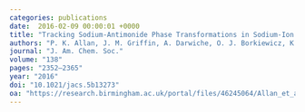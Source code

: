 ```yaml
---
categories: publications
date:  2016-02-09 00:00:01 +0000
title: "Tracking Sodium-Antimonide Phase Transformations in Sodium-Ion Anodes: Insights from Operando Pair Distribution Function Analysis and Solid-State NMR Spectroscopy"
authors: "P. K. Allan, J. M. Griffin, A. Darwiche, O. J. Borkiewicz, K. M. Wiaderek, K. W. Chapman, A. J. Morris, P. J. Chupas, L. Monconduit, and C. P. Grey"
journal: "J. Am. Chem. Soc."
volume: "138"
pages: "2352–2365"
year: "2016"
doi: "10.1021/jacs.5b13273"
oa: "https://research.birmingham.ac.uk/portal/files/46245064/Allan_et_al_Tracking_sodium_antimonide_Journal_of_the_American_Chemical_Society_2016.pdf"
---
```

